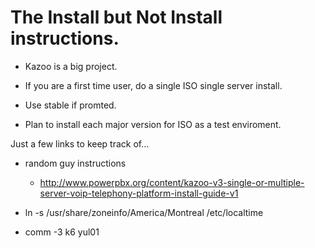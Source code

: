 # The Install but Not Install instructions.

* Kazoo is a big project.

* If you are a first time user, do a single ISO single server install.  
 * Use stable if promted.
 * Plan to install each major version for ISO as a test enviroment.

Just a few links to keep track of...

* random guy instructions 
  * http://www.powerpbx.org/content/kazoo-v3-single-or-multiple-server-voip-telephony-platform-install-guide-v1

* ln -s /usr/share/zoneinfo/America/Montreal /etc/localtime
* comm -3 k6 yul01 
 
